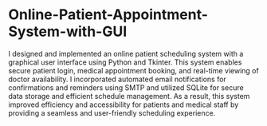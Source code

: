 # Online-Patient-Appointment-System-with-GUI
I designed and implemented an online patient scheduling system with a graphical user interface using Python and Tkinter. This system enables secure patient login, medical appointment booking, and real-time viewing of doctor availability. I incorporated automated email notifications for confirmations and reminders using SMTP and utilized SQLite for secure data storage and efficient schedule management. As a result, this system improved efficiency and accessibility for patients and medical staff by providing a seamless and user-friendly scheduling experience.
